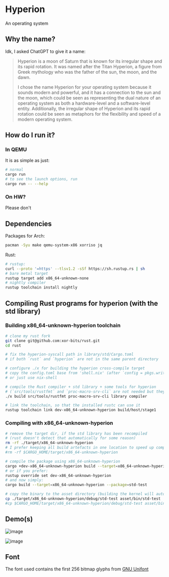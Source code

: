 # Hyperion

An operating system

## Why the name?

Idk, I asked ChatGPT to give it a name:

> Hyperion is a moon of Saturn that is known for its irregular shape and its rapid rotation.
> It was named after the Titan Hyperion, a figure from Greek mythology who was the father of the sun,
> the moon, and the dawn.
>
> I chose the name Hyperion for your operating system because it sounds modern and powerful, and it
> has a connection to the sun and the moon, which could be seen as representing the dual nature of an
> operating system as both a hardware-level and a software-level entity. Additionally, the irregular
> shape of Hyperion and its rapid rotation could be seen as metaphors for the flexibility and speed
> of a modern operating system.

## How do I run it?

### In QEMU

It is as simple as just:

```bash
# normal
cargo run
# to see the launch options, run
cargo run -- --help
```

### On HW?

Please don't

## Dependencies

Packages for Arch:
```bash
pacman -Syu make qemu-system-x86 xorriso jq
```

Rust:
```bash
# rustup:
curl --proto '=https' --tlsv1.2 -sSf https://sh.rustup.rs | sh
# bare metal target
rustup target add x86_64-unknown-none
# nightly compiler
rustup toolchain install nightly
```

## Compiling Rust programs for hyperion (with the std library)

### Building x86_64-unknown-hyperion toolchain
```bash
# clone my rust fork
git clone git@github.com:xor-bits/rust.git
cd rust

# fix the hyperion-syscall path in library/std/Cargo.toml
# if both `rust` and `hyperion` are not in the same parent directory

# configure ./x for building the hyperion cross-compile target
# copy the config.toml base from 'shell.nix' (after `config = pkgs.writeText "rustc-config"`)
# or just use nix-shell

# compile the Rust compiler + std library + some tools for hyperion
# (`src/tools/rustfmt` and `proc-macro-srv-cli` are not needed but they are nice for me)
./x build src/tools/rustfmt proc-macro-srv-cli library compiler

# link the toolchain, so that the installed rustc can use it
rustup toolchain link dev-x86_64-unknown-hyperion build/host/stage1

```

### Compiling with x86_64-unknown-hyperion
```bash
# remove the target dir, if the std library has been recompiled
# (rust doesn't detect that automatically for some reason)
rm -rf ./target/x86_64-unknown-hyperion
# I prefer keeping all build artefacts in one location to speed up compilation and reduce disk use:
#rm -rf $CARGO_HOME/target/x86_64-unknown-hyperion

# compile the package using x86_64-unknown-hyperion
cargo +dev-x86_64-unknown-hyperion build --target=x86_64-unknown-hyperion --bin=std-test
# or if you prefer:
rustup override set dev-x86_64-unknown-hyperion
# and now simply:
cargo build --target=x86_64-unknown-hyperion --package=std-test

# copy the binary to the asset directory (building the kernel will automatically embed it)
cp ./target/x86_64-unknown-hyperion/debug/std-test asset/bin/std-test
#cp $CARGO_HOME/target/x86_64-unknown-hyperion/debug/std-test asset/bin/std-test
```

## Demo(s)

![image](https://github.com/xor-bits/hyperion/assets/42496863/cde71ecf-825f-4e5b-9a32-f204ffbef6e7)

![image](https://github.com/xor-bits/hyperion/assets/42496863/76460288-d6d7-47de-ab1b-399d0a91dc80)

## Font

The font used contains the first 256 bitmap glyphs from [GNU Unifont](http://unifoundry.com/)
